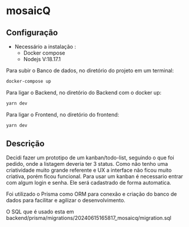 # mosaicQ

## Configuração

- Necessário a instalação :
  - Docker compose
  - Nodejs V:18.17.1

Para subir o Banco de dados, no diretório do projeto em um terminal:

```bash
docker-compose up
```

Para ligar o Backend, no diretório do Backend com o docker up:

```bash
yarn dev
```

Para ligar o Frontend, no diretório do frontend:

```bash
yarn dev
```

## Descrição

Decidi fazer um prototipo de um kanban/todo-list, seguindo o que foi pedido, onde a listagem deveria ter 3 status.
Como não tenho uma criatividade muito grande referente e UX a interface não ficou muito criativa, porém ficou funcional.
Para usar um kanban é necessario entrar com algum login e senha. Ele será cadastrado de forma automatica.

Foi utilizado o Prisma como ORM para conexão e criação do banco de dados para facilitar e agilizar o desenvolvimento.

O SQL que é usado esta em backend/prisma/migrations/20240615165817_mosaicq/migration.sql
